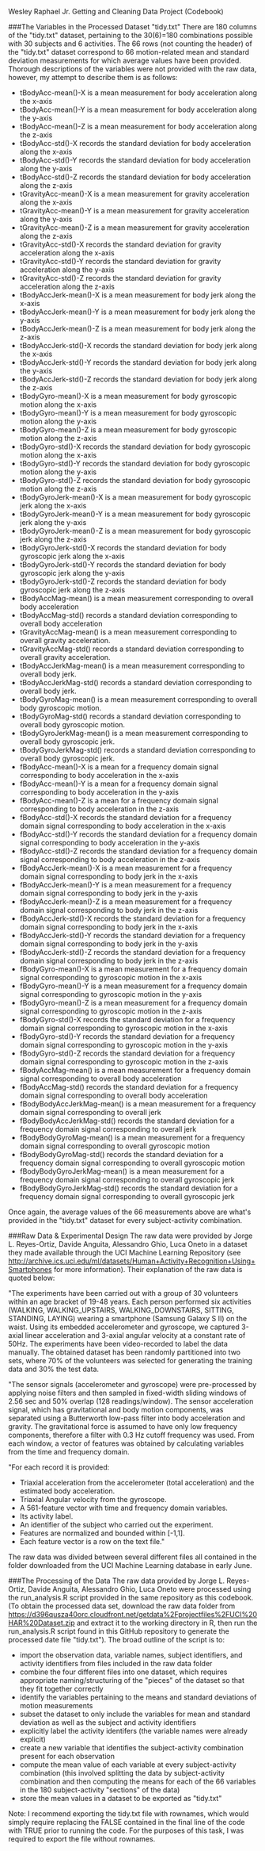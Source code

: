 Wesley Raphael Jr. 
Getting and Cleaning Data Project 
(Codebook)

###The Variables in the Processed Dataset "tidy.txt"
There are 180 columns of the "tidy.txt" dataset, pertaining to the 30(6)=180 combinations possible with 30 subjects and 6 activities.  The 66 rows (not counting the header) of the "tidy.txt" dataset correspond to 66 motion-related mean and standard deviation measurements for which average values have been provided.  Thorough descriptions of the variables were not provided with the raw data, however, my attempt to describe them is as follows:

- tBodyAcc-mean()-X is a mean measurement for body acceleration along the x-axis
- tBodyAcc-mean()-Y is a mean measurement for body acceleration along the y-axis 
- tBodyAcc-mean()-Z is a mean measurement for body acceleration along the z-axis 
- tBodyAcc-std()-X records the standard deviation for body acceleration along the x-axis 
- tBodyAcc-std()-Y records the standard deviation for body acceleration along the y-axis  
- tBodyAcc-std()-Z records the standard deviation for body acceleration along the z-axis 
- tGravityAcc-mean()-X is a mean measurement for gravity acceleration along the x-axis
- tGravityAcc-mean()-Y is a mean measurement for gravity acceleration along the y-axis
- tGravityAcc-mean()-Z is a mean measurement for gravity acceleration along the z-axis
- tGravityAcc-std()-X records the standard deviation for gravity acceleration along the x-axis
- tGravityAcc-std()-Y records the standard deviation for gravity acceleration along the y-axis
- tGravityAcc-std()-Z records the standard deviation for gravity acceleration along the z-axis
- tBodyAccJerk-mean()-X is a mean measurement for body jerk along the x-axis 
- tBodyAccJerk-mean()-Y is a mean measurement for body jerk along the y-axis 
- tBodyAccJerk-mean()-Z is a mean measurement for body jerk along the z-axis 
- tBodyAccJerk-std()-X records the standard deviation for body jerk along the x-axis 
- tBodyAccJerk-std()-Y records the standard deviation for body jerk along the y-axis
- tBodyAccJerk-std()-Z records the standard deviation for body jerk along the z-axis 
- tBodyGyro-mean()-X is a mean measurement for body gyroscopic motion along the x-axis
- tBodyGyro-mean()-Y is a mean measurement for body gyroscopic motion along the y-axis
- tBodyGyro-mean()-Z is a mean measurement for body gyroscopic motion along the z-axis
- tBodyGyro-std()-X records the standard deviation for body gyroscopic motion along the x-axis
- tBodyGyro-std()-Y records the standard deviation for body gyroscopic motion along the y-axis
- tBodyGyro-std()-Z records the standard deviation for body gyroscopic motion along the z-axis
- tBodyGyroJerk-mean()-X is a mean measurement for body gyroscopic jerk along the x-axis
- tBodyGyroJerk-mean()-Y is a mean measurement for body gyroscopic jerk along the y-axis
- tBodyGyroJerk-mean()-Z is a mean measurement for body gyroscopic jerk along the z-axis
- tBodyGyroJerk-std()-X records the standard deviation for body gyroscopic jerk along the x-axis
- tBodyGyroJerk-std()-Y records the standard deviation for body gyroscopic jerk along the y-axis
- tBodyGyroJerk-std()-Z records the standard deviation for body gyroscopic jerk along the z-axis
- tBodyAccMag-mean() is a mean measurement corresponding to overall body acceleration 
- tBodyAccMag-std() records a standard deviation corresponding to overall body acceleration 
- tGravityAccMag-mean() is a mean measurement corresponding to overall gravity acceleration. 
- tGravityAccMag-std() records a standard deviation corresponding to overall gravity acceleration.
- tBodyAccJerkMag-mean() is a mean measurement corresponding to overall body jerk. 
- tBodyAccJerkMag-std() records a standard deviation corresponding to overall body jerk. 
- tBodyGyroMag-mean() is a mean measurement corresponding to overall body gyroscopic motion. 
- tBodyGyroMag-std() records a standard deviation corresponding to overall body gyroscopic motion.
- tBodyGyroJerkMag-mean() is a mean measurement corresponding to overall body gyroscopic jerk.
- tBodyGyroJerkMag-std() records a standard deviation corresponding to overall body gyroscopic jerk. 
- fBodyAcc-mean()-X is a mean for a frequency domain signal corresponding to body acceleration in the x-axis
- fBodyAcc-mean()-Y is a mean for a frequency domain signal corresponding to body acceleration in the y-axis 
- fBodyAcc-mean()-Z is a mean for a frequency domain signal corresponding to body acceleration in the z-axis
- fBodyAcc-std()-X records the standard deviation for a frequency domain signal corresponding to body acceleration in the x-axis 
- fBodyAcc-std()-Y records the standard deviation for a frequency domain signal corresponding to body acceleration in the y-axis 
- fBodyAcc-std()-Z records the standard deviation for a frequency domain signal corresponding to body acceleration in the z-axis 
- fBodyAccJerk-mean()-X is a mean measurement for a frequency domain signal corresponding to body jerk in the x-axis 
- fBodyAccJerk-mean()-Y is a mean measurement for a frequency domain signal corresponding to body jerk in the y-axis 
- fBodyAccJerk-mean()-Z is a mean measurement for a frequency domain signal corresponding to body jerk in the z-axis 
- fBodyAccJerk-std()-X records the standard deviation for a frequency domain signal corresponding to body jerk in the x-axis 
- fBodyAccJerk-std()-Y records the standard deviation for a frequency domain signal corresponding to body jerk in the y-axis 
- fBodyAccJerk-std()-Z records the standard deviation for a frequency domain signal corresponding to body jerk in the z-axis 
- fBodyGyro-mean()-X is a mean measurement for a frequency domain signal corresponding to gyroscopic motion in the x-axis
- fBodyGyro-mean()-Y is a mean measurement for a frequency domain signal corresponding to gyroscopic motion in the y-axis
- fBodyGyro-mean()-Z is a mean measurement for a frequency domain signal corresponding to gyroscopic motion in the z-axis
- fBodyGyro-std()-X records the standard deviation for a frequency domain signal corresponding to gyroscopic motion in the x-axis
- fBodyGyro-std()-Y records the standard deviation for a frequency domain signal corresponding to gyroscopic motion in the y-axis
- fBodyGyro-std()-Z records the standard deviation for a frequency domain signal corresponding to gyroscopic motion in the z-axis
- fBodyAccMag-mean() is a mean measurement for a frequency domain signal corresponding to overall body acceleration
- fBodyAccMag-std() records the standard deviation for a frequency domain signal corresponding to overall body acceleration
- fBodyBodyAccJerkMag-mean() is a mean measurement for a frequency domain signal corresponding to overall jerk
- fBodyBodyAccJerkMag-std() records the standard deviation for a frequency domain signal corresponding to overall jerk 
- fBodyBodyGyroMag-mean() is a mean measurement for a frequency domain signal corresponding to overall gyroscopic motion
- fBodyBodyGyroMag-std() records the standard deviation for a frequency domain signal corresponding to overall gyroscopic motion
- fBodyBodyGyroJerkMag-mean() is a mean measurement for a frequency domain signal corresponding to overall gyroscopic jerk 
- fBodyBodyGyroJerkMag-std() records the standard deviation for a frequency domain signal corresponding to overall gyroscopic jerk 

Once again, the average values of the 66 measurements above are what's provided in the "tidy.txt" dataset for every subject-activity combination.

###Raw Data & Experimental Design
The raw data were provided by Jorge L. Reyes-Ortiz, Davide Anguita, Alessandro Ghio, Luca Oneto in a dataset they made available through the UCI Machine Learning Repository (see http://archive.ics.uci.edu/ml/datasets/Human+Activity+Recognition+Using+Smartphones for more information). Their explanation of the raw data is quoted below:

"The experiments have been carried out with a group of 30 volunteers within an age bracket of 19-48 years. Each person performed six activities (WALKING, WALKING_UPSTAIRS, WALKING_DOWNSTAIRS, SITTING, STANDING, LAYING) wearing a smartphone (Samsung Galaxy S II) on the waist. Using its embedded accelerometer and gyroscope, we captured 3-axial linear acceleration and 3-axial angular velocity at a constant rate of 50Hz. The experiments have been video-recorded to label the data manually. The obtained dataset has been randomly partitioned into two sets, where 70% of the volunteers was selected for generating the training data and 30% the test data.

"The sensor signals (accelerometer and gyroscope) were pre-processed by applying noise filters and then sampled in fixed-width sliding windows of 2.56 sec and 50% overlap (128 readings/window). The sensor acceleration signal, which has gravitational and body motion components, was separated using a Butterworth low-pass filter into body acceleration and gravity. The gravitational force is assumed to have only low frequency components, therefore a filter with 0.3 Hz cutoff frequency was used. From each window, a vector of features was obtained by calculating variables from the time and frequency domain.

"For each record it is provided:
- Triaxial acceleration from the accelerometer (total acceleration) and the estimated body acceleration.
- Triaxial Angular velocity from the gyroscope. 
- A 561-feature vector with time and frequency domain variables. 
- Its activity label. 
- An identifier of the subject who carried out the experiment.
- Features are normalized and bounded within [-1,1].
- Each feature vector is a row on the text file."

The raw data was divided between several different files all contained in the folder downloaded from the UCI Machine Learning database in early June.

###The Processing of the Data
The raw data provided by Jorge L. Reyes-Ortiz, Davide Anguita, Alessandro Ghio, Luca Oneto were processed using the run_analysis.R script provided in the same repository as this codebook. (To obtain the processed data set, download the raw data folder from https://d396qusza40orc.cloudfront.net/getdata%2Fprojectfiles%2FUCI%20HAR%20Dataset.zip and extract it to the working directory in R, then run the run_analysis.R script found in this GitHub repository to generate the processed date file "tidy.txt").
The broad outline of the script is to:
- import the observation data, variable names, subject identifiers, and activity identifiers from files included in the raw data folder
- combine the four different files into one dataset, which requires appropriate naming/structuring of the "pieces" of the dataset so that they fit together correctly
- identify the variables pertaining to the means and standard deviations of motion measurements
- subset the dataset to only include the variables for mean and standard deviation as well as the subject and activity identifiers
- explicitly label the activity identifers (the variable names were already explicit)
- create a new variable that identifies the subject-activity combination present for each observation
- compute the mean value of each variable at every subject-activity combination (this involved splitting the data by subject-activity combination and then computing the means for each of the 66 variables in the 180 subject-activity "sections" of the data)
- store the mean values in a dataset to be exported as "tidy.txt"

Note: I recommend exporting the tidy.txt file with rownames, which would simply require replacing the FALSE contained in the final line of the code with TRUE prior to running the code. For the purposes of this task, I was required to export the file without rownames.

